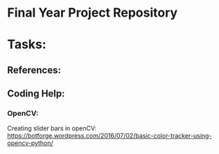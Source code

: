 # Final Year Project Repository 
# Tasks: 



## References: 


## Coding Help: 
### OpenCV: 
Creating slider bars in openCV: https://botforge.wordpress.com/2016/07/02/basic-color-tracker-using-opencv-python/
